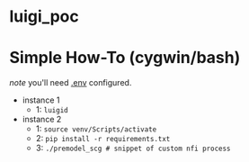 # luigi_poc

# Simple How-To (cygwin/bash) 
*note* you'll need [.env](https://pypi.org/project/python-dotenv/) configured.

- instance 1
  - 1: ```luigid```
- instance 2
  - 1: ```source venv/Scripts/activate```
  - 2: ```pip install -r requirements.txt```
  - 3: ```./premodel_scg # snippet of custom nfi process```